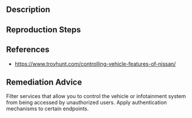 ## Description


## Reproduction Steps


## References

- https://www.troyhunt.com/controlling-vehicle-features-of-nissan/


## Remediation Advice

Filter services that allow you to control the vehicle or infotainment system from being accessed by unauthorized users. Apply authentication mechanisms to certain endpoints.
